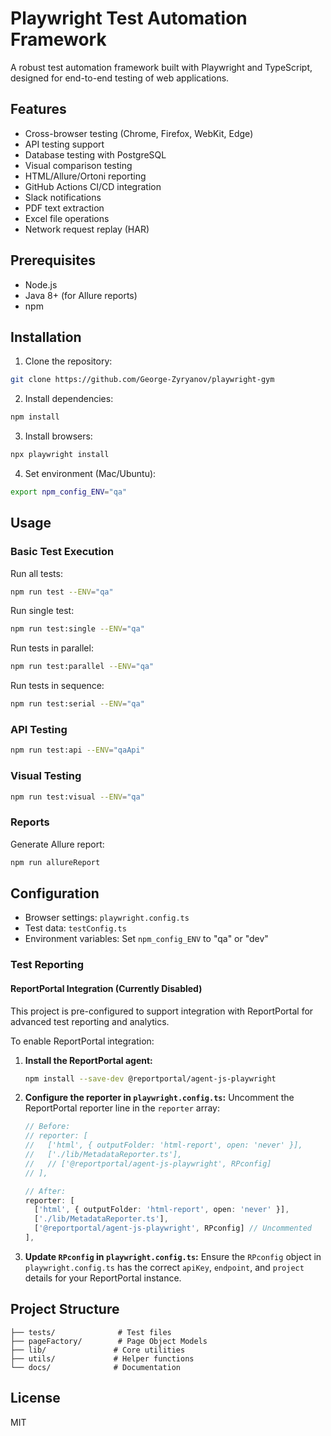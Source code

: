 # Playwright Test Automation Framework

A robust test automation framework built with Playwright and TypeScript, designed for end-to-end testing of web applications.

## Features

- Cross-browser testing (Chrome, Firefox, WebKit, Edge)
- API testing support
- Database testing with PostgreSQL
- Visual comparison testing
- HTML/Allure/Ortoni reporting
- GitHub Actions CI/CD integration
- Slack notifications
- PDF text extraction
- Excel file operations
- Network request replay (HAR)

## Prerequisites

- Node.js
- Java 8+ (for Allure reports)
- npm

## Installation

1. Clone the repository:
```sh
git clone https://github.com/George-Zyryanov/playwright-gym
```

2. Install dependencies:
```sh
npm install
```

3. Install browsers:
```sh
npx playwright install
```

4. Set environment (Mac/Ubuntu):
```sh
export npm_config_ENV="qa"
```

## Usage

### Basic Test Execution

Run all tests:
```sh
npm run test --ENV="qa"
```

Run single test:
```sh
npm run test:single --ENV="qa"
```

Run tests in parallel:
```sh
npm run test:parallel --ENV="qa"
```

Run tests in sequence:
```sh
npm run test:serial --ENV="qa"
```

### API Testing

```sh
npm run test:api --ENV="qaApi"
```

### Visual Testing

```sh
npm run test:visual --ENV="qa"
```

### Reports

Generate Allure report:
```sh
npm run allureReport
```

## Configuration

- Browser settings: `playwright.config.ts`
- Test data: `testConfig.ts`
- Environment variables: Set `npm_config_ENV` to "qa" or "dev"

### Test Reporting

#### ReportPortal Integration (Currently Disabled)

This project is pre-configured to support integration with ReportPortal for advanced test reporting and analytics.

To enable ReportPortal integration:

1.  **Install the ReportPortal agent:**
    ```sh
    npm install --save-dev @reportportal/agent-js-playwright
    ```
2.  **Configure the reporter in `playwright.config.ts`:**
    Uncomment the ReportPortal reporter line in the `reporter` array:
    ```typescript
    // Before:
    // reporter: [
    //   ['html', { outputFolder: 'html-report', open: 'never' }],
    //   ['./lib/MetadataReporter.ts'],
    //   // ['@reportportal/agent-js-playwright', RPconfig] 
    // ],

    // After:
    reporter: [
      ['html', { outputFolder: 'html-report', open: 'never' }],
      ['./lib/MetadataReporter.ts'],
      ['@reportportal/agent-js-playwright', RPconfig] // Uncommented
    ],
    ```
3.  **Update `RPconfig` in `playwright.config.ts`:**
    Ensure the `RPconfig` object in `playwright.config.ts` has the correct `apiKey`, `endpoint`, and `project` details for your ReportPortal instance.

## Project Structure

```
├── tests/              # Test files
├── pageFactory/        # Page Object Models
├── lib/               # Core utilities
├── utils/             # Helper functions
└── docs/              # Documentation
```

## License

MIT
